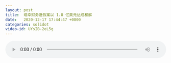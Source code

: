 ```yaml
---
layout: post
title:  瑞幸财务造假案以 1.8 亿美元达成和解
date:   2020-12-17 17:44:47 +0800
categories: solidot
video-id: UYsIB-2eL5g
---
```


<audio src="/assets/5da148c734d0246cff1b2e5bfa03da32.mp3" style="width: 100%;" controls></audio>

